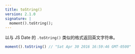 ```yaml
---
title: toString()
version: 2.1.0
signature: |
  moment().toString();
---
```


以与 JS Date 的 ``.toString()`` 类似的格式返回英文字符串。

```javascript
moment().toString() // "Sat Apr 30 2016 16:59:46 GMT-0500"
```


